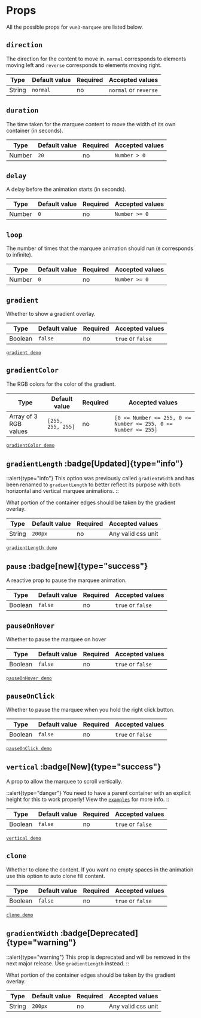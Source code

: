 # Props

All the possible props for `vue3-marquee` are listed below.

## `direction`

The direction for the content to move in. `normal` corresponds to elements moving left and `reverse` corresponds to elements moving right.

| Type   | Default value | Required | Accepted values       |
| ------ | ------------- | -------- | --------------------- |
| String | `normal`      | no       | `normal` or `reverse` |

## `duration`

The time taken for the marquee content to move the width of its own container (in seconds).

| Type   | Default value | Required | Accepted values |
| ------ | ------------- | -------- | --------------- |
| Number | `20`          | no       | `Number > 0`    |

## `delay`

A delay before the animation starts (in seconds).

| Type   | Default value | Required | Accepted values |
| ------ | ------------- | -------- | --------------- |
| Number | `0`           | no       | `Number >= 0`   |

## `loop`

The number of times that the marquee animation should run (`0` corresponds to infinite).

| Type   | Default value | Required | Accepted values |
| ------ | ------------- | -------- | --------------- |
| Number | `0`           | no       | `Number >= 0`   |

## `gradient`

Whether to show a gradient overlay.

| Type    | Default value | Required | Accepted values   |
| ------- | ------------- | -------- | ----------------- |
| Boolean | `false`       | no       | `true` or `false` |

[`gradient demo`](/examples#image-marquee-with-a-gradient)

## `gradientColor`

The RGB colors for the color of the gradient.

| Type                  | Default value     | Required | Accepted values                                                |
| --------------------- | ----------------- | -------- | -------------------------------------------------------------- |
| Array of 3 RGB values | `[255, 255, 255]` | no       | `[0 <= Number <= 255, 0 <= Number <= 255, 0 <= Number <= 255]` |

[`gradientColor demo`](/examples#image-marquee-with-a-gradient)

## `gradientLength` :badge[Updated]{type="info"}

::alert{type="info"}
This option was previously called `gradientWidth` and has been renamed to `gradientLength` to better reflect its purpose with both horizontal and vertical marquee animations.
::

What portion of the container edges should be taken by the gradient overlay.

| Type   | Default value | Required | Accepted values    |
| ------ | ------------- | -------- | ------------------ |
| String | `200px`       | no       | Any valid css unit |

[`gradientLength demo`](/examples#image-marquee-with-a-gradient)

## `pause` :badge[new]{type="success"}

A reactive prop to pause the marquee animation.

| Type    | Default value | Required | Accepted values   |
| ------- | ------------- | -------- | ----------------- |
| Boolean | `false`       | no       | `true` or `false` |

## `pauseOnHover`

Whether to pause the marquee on hover

| Type    | Default value | Required | Accepted values   |
| ------- | ------------- | -------- | ----------------- |
| Boolean | `false`       | no       | `true` or `false` |

[`pauseOnHover demo`](/examples#card-marquee-with-pauseonhover)

## `pauseOnClick`

Whether to pause the marquee when you hold the right click button.

| Type    | Default value | Required | Accepted values   |
| ------- | ------------- | -------- | ----------------- |
| Boolean | `false`       | no       | `true` or `false` |

[`pauseOnClick demo`](/examples#image-marquee-with-pauseonclick)

## `vertical` :badge[New]{type="success"}

A prop to allow the marquee to scroll vertically.

::alert{type="danger"}
You need to have a parent container with an explicit height for this to work properly! View the [`examples`](/examples) for more info.
::

| Type    | Default value | Required | Accepted values   |
| ------- | ------------- | -------- | ----------------- |
| Boolean | `false`       | no       | `true` or `false` |

[`vertical demo`](/examples#vertical-marquee)

## `clone`

Whether to clone the content. If you want no empty spaces in the animation use this option to auto clone fill content.

| Type    | Default value | Required | Accepted values   |
| ------- | ------------- | -------- | ----------------- |
| Boolean | `false`       | no       | `true` or `false` |

[`clone demo`](/examples#cloning-content)

## `gradientWidth` :badge[Deprecated]{type="warning"}

::alert{type="warning"}
This prop is deprecated and will be removed in the next major release. Use `gradientLength` instead.
::

What portion of the container edges should be taken by the gradient overlay.

| Type   | Default value | Required | Accepted values    |
| ------ | ------------- | -------- | ------------------ |
| String | `200px`       | no       | Any valid css unit |
